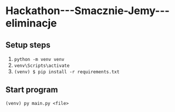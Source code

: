 # Hackathon---Smacznie-Jemy---eliminacje

## Setup steps
1. `python -m venv venv`
1. `venv\Scripts\activate`
1. `(venv) $ pip install -r requirements.txt`

## Start program 
`(venv) py main.py <file>`
